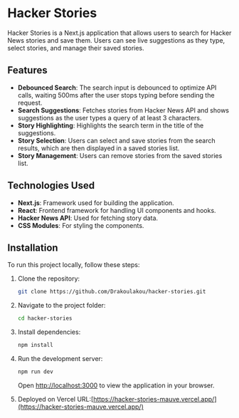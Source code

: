 # Hacker Stories

Hacker Stories is a Next.js application that allows users to search for Hacker News stories and save them. Users can see live suggestions as they type, select stories, and manage their saved stories.

## Features

- **Debounced Search**: The search input is debounced to optimize API calls, waiting 500ms after the user stops typing before sending the request.
- **Search Suggestions**: Fetches stories from Hacker News API and shows suggestions as the user types a query of at least 3 characters.
- **Story Highlighting**: Highlights the search term in the title of the suggestions.
- **Story Selection**: Users can select and save stories from the search results, which are then displayed in a saved stories list.
- **Story Management**: Users can remove stories from the saved stories list.

## Technologies Used

- **Next.js**: Framework used for building the application.
- **React**: Frontend framework for handling UI components and hooks.
- **Hacker News API**: Used for fetching story data.
- **CSS Modules**: For styling the components.

## Installation

To run this project locally, follow these steps:

1. Clone the repository:

   ```bash
   git clone https://github.com/Drakoulakou/hacker-stories.git
   ```

2. Navigate to the project folder:

   ```bash
   cd hacker-stories
   ```

3. Install dependencies:

   ```bash
   npm install
   ```

4. Run the development server:

   ```bash
   npm run dev
   ```

   Open [http://localhost:3000](http://localhost:3000) to view the application in your browser.

5. Deployed on Vercel
   URL:[https://hacker-stories-mauve.vercel.app/](https://hacker-stories-mauve.vercel.app/)
